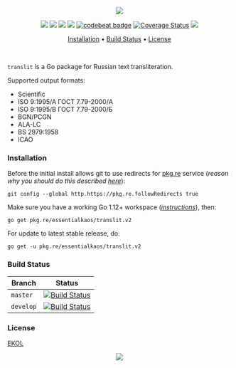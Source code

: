 <p align="center"><a href="#readme"><img src="https://gh.kaos.st/go-translit.svg"/></a></p>

<p align="center">
  <a href="https://godoc.org/pkg.re/essentialkaos/translit.v2"><img src="https://godoc.org/pkg.re/essentialkaos/translit.v2?status.svg"></a>
  <a href="https://travis-ci.com/essentialkaos/translit"><img src="https://travis-ci.com/essentialkaos/translit.svg"></a>
  <a href="https://github.com/essentialkaos/translit/actions?query=workflow%3ACodeQL"><img src="https://github.com/essentialkaos/translit/workflows/CodeQL/badge.svg" /></a>
  <a href="https://goreportcard.com/report/github.com/essentialkaos/translit"><img src="https://goreportcard.com/badge/github.com/essentialkaos/translit"></a>
  <a href="https://codebeat.co/projects/github-com-essentialkaos-translit-master"><img alt="codebeat badge" src="https://codebeat.co/badges/15851ebb-6715-44b9-be66-0d13dee8b1ee" /></a>
  <a href='https://coveralls.io/github/essentialkaos/translit?branch=master'><img src='https://coveralls.io/repos/github/essentialkaos/translit/badge.svg?branch=master' alt='Coverage Status' /></a>
  <a href="https://essentialkaos.com/ekol"><img src="https://gh.kaos.st/ekol.svg"></a>
</p>

<p align="center"><a href="#installation">Installation</a> • <a href="#build-status">Build Status</a> • <a href="#license">License</a></p>

<br/>

`translit` is a Go package for Russian text transliteration.

Supported output formats:

* Scientific
* ISO 9:1995/A ГОСТ 7.79-2000/A
* ISO 9:1995/B ГОСТ 7.79-2000/Б
* BGN/PCGN
* ALA-LC
* BS 2979:1958
* ICAO

### Installation

Before the initial install allows git to use redirects for [pkg.re](https://github.com/essentialkaos/pkgre) service (_reason why you should do this described [here](https://github.com/essentialkaos/pkgre#git-support)_):

```
git config --global http.https://pkg.re.followRedirects true
```

Make sure you have a working Go 1.12+ workspace (_[instructions](https://golang.org/doc/install)_), then:

```
go get pkg.re/essentialkaos/translit.v2
```

For update to latest stable release, do:

```
go get -u pkg.re/essentialkaos/translit.v2
```

### Build Status

| Branch | Status |
|------------|--------|
| `master` | [![Build Status](https://travis-ci.com/essentialkaos/translit.svg?branch=master)](https://travis-ci.com/essentialkaos/translit) |
| `develop` | [![Build Status](https://travis-ci.com/essentialkaos/translit.svg?branch=develop)](https://travis-ci.com/essentialkaos/translit) |

### License

[EKOL](https://essentialkaos.com/ekol)

<p align="center"><a href="https://essentialkaos.com"><img src="https://gh.kaos.st/ekgh.svg"/></a></p>
